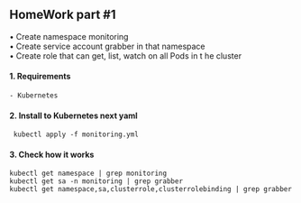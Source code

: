 ## HomeWork part #1
• Create namespace monitoring   
• Create service account grabber in that namespace  
• Create role that can get, list, watch on all Pods in t he cluster  

#### 1. Requirements 
    - Kubernetes  
    
#### 2. Install to Kubernetes next yaml

```
 kubectl apply -f monitoring.yml
```

#### 3. Check how it works
```
kubectl get namespace | grep monitoring  
kubectl get sa -n monitoring | grep grabber
kubectl get namespace,sa,clusterrole,clusterrolebinding | grep grabber
```

